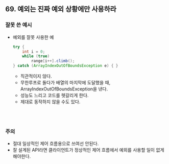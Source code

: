 ## 69. 예외는 진짜 예외 상황에만 사용하라

### 잘못 쓴 예시 
- 예외를 잘못 사용한 예
    ```java
    try {
        int i = 0;
        while (true)
            range[i++].climb();
    } catch (ArrayIndexOutOfBoundsException e) { }

    ```
    - 직관적이지 않다.
    - 무한루프로 돌다가 배열의 마지막에 도달했을 때, ArrayIndexOutOfBoundsException을 낸다.
    - 성능도 느리고 코드를 헷갈리게 한다. 
    - 제대로 동작하지 않을 수도 있다.

</br>
</br>

### 주의
- 절대 일상적인 제어 흐름용으로 쓰여선 안된다.
- 잘 설계된 API라면 클라이언트가 정상적인 제어 흐름에서 예외를 사용할 일이 없게 해야한다.


</br>
</br>
